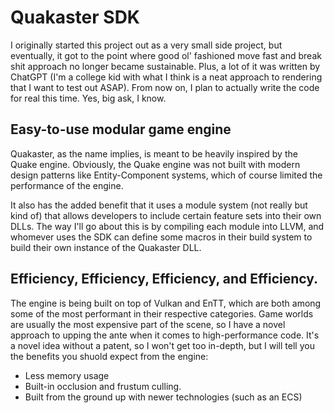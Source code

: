 # Quakaster SDK
I originally started this project out as a very small side project, but eventually, it got to the point
where good ol' fashioned move fast and break shit approach no longer became sustainable. Plus, a lot of it was
written by ChatGPT (I'm a college kid with what I think is a neat approach to rendering that I want to test out ASAP).
From now on, I plan to actually write the code for real this time. Yes, big ask, I know.


## Easy-to-use modular game engine
Quakaster, as the name implies, is meant to be heavily inspired by the Quake engine. Obviously, the Quake engine was not built with modern design patterns like Entity-Component systems, which
of course limited the performance of the engine.

It also has the added benefit that it uses a module system (not really but kind of) that allows developers to
include certain feature sets into their own DLLs. The way I'll go about this is by compiling each module into
LLVM, and whomever uses the SDK can define some macros in their build system to build their own instance of
the Quakaster DLL.

## Efficiency, Efficiency, Efficiency, and Efficiency.

The engine is being built on top of Vulkan and EnTT, which are both among some of the most performant in
their respective categories. Game worlds are usually the most expensive part of the scene, so I have a novel
approach to upping the ante when it comes to high-performance code. It's a novel idea without a patent, so
I won't get too in-depth, but I will tell you the benefits you shuold expect from the engine:

- Less memory usage
- Built-in occlusion and frustum culling.
- Built from the ground up with newer technologies (such as an ECS)


